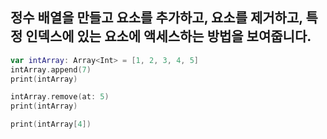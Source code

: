 ## 정수 배열을 만들고 요소를 추가하고, 요소를 제거하고, 특정 인덱스에 있는 요소에 액세스하는 방법을 보여줍니다.
```swift
var intArray: Array<Int> = [1, 2, 3, 4, 5]
intArray.append(7)
print(intArray)

intArray.remove(at: 5)
print(intArray)

print(intArray[4])
```